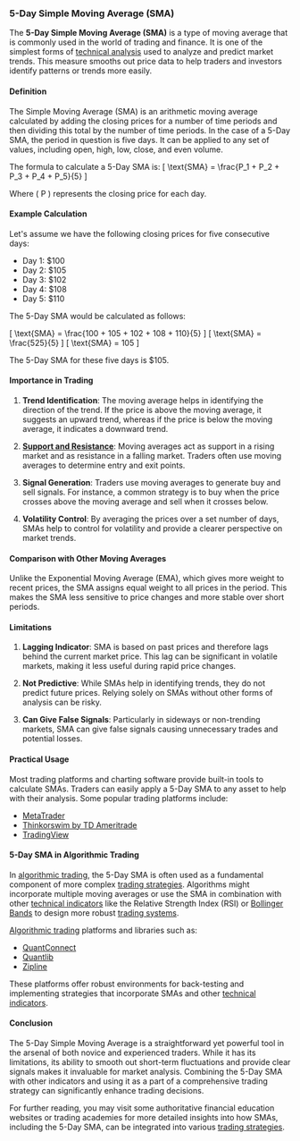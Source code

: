 ### 5-Day Simple Moving Average (SMA)

The **5-Day Simple Moving Average (SMA)** is a type of moving average that is commonly used in the world of trading and finance. It is one of the simplest forms of [technical analysis](../t/technical_analysis.md) used to analyze and predict market trends. This measure smooths out price data to help traders and investors identify patterns or trends more easily. 

#### Definition

The Simple Moving Average (SMA) is an arithmetic moving average calculated by adding the closing prices for a number of time periods and then dividing this total by the number of time periods. In the case of a 5-Day SMA, the period in question is five days. It can be applied to any set of values, including open, high, low, close, and even volume. 

The formula to calculate a 5-Day SMA is:
\[ \text{SMA} = \frac{P_1 + P_2 + P_3 + P_4 + P_5}{5} \]

Where \( P \) represents the closing price for each day.

#### Example Calculation

Let's assume we have the following closing prices for five consecutive days:

- Day 1: $100
- Day 2: $105
- Day 3: $102
- Day 4: $108
- Day 5: $110

The 5-Day SMA would be calculated as follows:

\[ \text{SMA} = \frac{100 + 105 + 102 + 108 + 110}{5} \]
\[ \text{SMA} = \frac{525}{5} \]
\[ \text{SMA} = 105 \]

The 5-Day SMA for these five days is $105.

#### Importance in Trading

1. **Trend Identification**: The moving average helps in identifying the direction of the trend. If the price is above the moving average, it suggests an upward trend, whereas if the price is below the moving average, it indicates a downward trend.

2. **[Support and Resistance](../s/support_and_resistance.md)**: Moving averages act as support in a rising market and as resistance in a falling market. Traders often use moving averages to determine entry and exit points.

3. **Signal Generation**: Traders use moving averages to generate buy and sell signals. For instance, a common strategy is to buy when the price crosses above the moving average and sell when it crosses below.

4. **Volatility Control**: By averaging the prices over a set number of days, SMAs help to control for volatility and provide a clearer perspective on market trends.

#### Comparison with Other Moving Averages

Unlike the Exponential Moving Average (EMA), which gives more weight to recent prices, the SMA assigns equal weight to all prices in the period. This makes the SMA less sensitive to price changes and more stable over short periods.

#### Limitations

1. **Lagging Indicator**: SMA is based on past prices and therefore lags behind the current market price. This lag can be significant in volatile markets, making it less useful during rapid price changes. 

2. **Not Predictive**: While SMAs help in identifying trends, they do not predict future prices. Relying solely on SMAs without other forms of analysis can be risky.

3. **Can Give False Signals**: Particularly in sideways or non-trending markets, SMA can give false signals causing unnecessary trades and potential losses.

#### Practical Usage

Most trading platforms and charting software provide built-in tools to calculate SMAs. Traders can easily apply a 5-Day SMA to any asset to help with their analysis. Some popular trading platforms include:

- [MetaTrader](https://www.metatrader4.com)
- [Thinkorswim by TD Ameritrade](https://www.tdameritrade.com/tools-and-platforms/thinkorswim.page)
- [TradingView](https://www.tradingview.com)

#### 5-Day SMA in Algorithmic Trading

In [algorithmic trading](../a/algorithmic_trading.md), the 5-Day SMA is often used as a fundamental component of more complex [trading strategies](../t/trading_strategies.md). Algorithms might incorporate multiple moving averages or use the SMA in combination with other [technical indicators](../t/technical_indicators.md) like the Relative Strength Index (RSI) or [Bollinger Bands](../b/bollinger_bands.md) to design more robust [trading systems](../t/trading_systems.md). 

[Algorithmic trading](../a/algorithmic_trading.md) platforms and libraries such as:

- [QuantConnect](https://www.quantconnect.com)
- [Quantlib](https://www.quantlib.org)
- [Zipline](https://www.zipline.io)

These platforms offer robust environments for back-testing and implementing strategies that incorporate SMAs and other [technical indicators](../t/technical_indicators.md).

#### Conclusion

The 5-Day Simple Moving Average is a straightforward yet powerful tool in the arsenal of both novice and experienced traders. While it has its limitations, its ability to smooth out short-term fluctuations and provide clear signals makes it invaluable for market analysis. Combining the 5-Day SMA with other indicators and using it as a part of a comprehensive trading strategy can significantly enhance trading decisions.

For further reading, you may visit some authoritative financial education websites or trading academies for more detailed insights into how SMAs, including the 5-Day SMA, can be integrated into various [trading strategies](../t/trading_strategies.md).